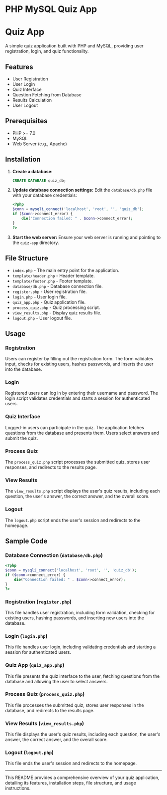 # PHP MySQL Quiz App
# Quiz App

A simple quiz application built with PHP and MySQL, providing user registration, login, and quiz functionality.
## Features

- User Registration
- User Login
- Quiz Interface
- Question Fetching from Database
- Results Calculation
- User Logout

## Prerequisites

- PHP >= 7.0
- MySQL
- Web Server (e.g., Apache)

## Installation

1. **Create a database:**
   ```sql
   CREATE DATABASE quiz_db;
   ```
2. **Update database connection settings:**
   Edit the `database/db.php` file with your database credentials:
   ```php
   <?php
   $conn = mysqli_connect('localhost', 'root', '', 'quiz_db');
   if ($conn->connect_error) {
       die("Connection failed: " . $conn->connect_error);
   }
   ?>
   ```

3. **Start the web server:**
   Ensure your web server is running and pointing to the `quiz-app` directory.

## File Structure

- `index.php` - The main entry point for the application.
- `template/header.php` - Header template.
- `template/footer.php` - Footer template.
- `database/db.php` - Database connection file.
- `register.php` - User registration file.
- `login.php` - User login file.
- `quiz_app.php` - Quiz application file.
- `process_quiz.php` - Quiz processing script.
- `view_results.php` - Display quiz results file.
- `logout.php` - User logout file.

## Usage

### Registration

Users can register by filling out the registration form. The form validates input, checks for existing users, hashes passwords, and inserts the user into the database.

### Login

Registered users can log in by entering their username and password. The login script validates credentials and starts a session for authenticated users.

### Quiz Interface

Logged-in users can participate in the quiz. The application fetches questions from the database and presents them. Users select answers and submit the quiz.

### Process Quiz

The `process_quiz.php` script processes the submitted quiz, stores user responses, and redirects to the results page.

### View Results

The `view_results.php` script displays the user's quiz results, including each question, the user's answer, the correct answer, and the overall score.

### Logout

The `logout.php` script ends the user's session and redirects to the homepage.

## Sample Code

### Database Connection (`database/db.php`)

```php
<?php
$conn = mysqli_connect('localhost', 'root', '', 'quiz_db');
if ($conn->connect_error) {
    die("Connection failed: " . $conn->connect_error);
}
?>
```

### Registration (`register.php`)

This file handles user registration, including form validation, checking for existing users, hashing passwords, and inserting new users into the database.

### Login (`login.php`)

This file handles user login, including validating credentials and starting a session for authenticated users.

### Quiz App (`quiz_app.php`)

This file presents the quiz interface to the user, fetching questions from the database and allowing the user to select answers.

### Process Quiz (`process_quiz.php`)

This file processes the submitted quiz, stores user responses in the database, and redirects to the results page.

### View Results (`view_results.php`)

This file displays the user's quiz results, including each question, the user's answer, the correct answer, and the overall score.

### Logout (`logout.php`)

This file ends the user's session and redirects to the homepage.

---

This README provides a comprehensive overview of your quiz application, detailing its features, installation steps, file structure, and usage instructions.
